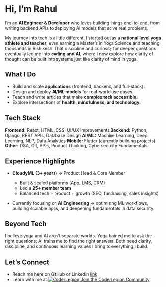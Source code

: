 # Hi, I’m Rahul

I’m an **AI Engineer & Developer** who loves building things end-to-end, from writing backend APIs to deploying AI models that solve real problems.

My journey into tech is a little different. I started out as a **national level yoga athlete and teacher**, even earning a Master’s in Yoga Science and teaching thousands in Rishikesh. That discipline and curiosity for deeper questions eventually led me into **coding and AI**, where I now explore how clarity of thought can be built into systems just like clarity of mind in yoga.

## What I Do

* Build and scale **applications** (frontend, backend, and full-stack).
* Design and deploy **AI/ML models** for real-world use cases.
* Teach and write articles that make **complex tech accessible**.
* Explore intersections of **health, mindfulness, and technology**.

## Tech Stack

**Frontend:** React, HTML, CSS, UI/UX improvements
**Backend:** Python, Django, REST APIs, Database Design
**AI/ML:** Machine Learning, Deep Learning, NLP, Data Analytics
**Mobile:** Flutter (currently building projects)
**Other:** DSA, Git, APIs, Product Thinking, Cybersecurity Fundamentals

## Experience Highlights

* **CloudyML (3+ years)** → Product Head & Core Member

  * Built & scaled platforms (App, LMS, CRM)
  * Led a **25+ member team**
  * Balanced tech + product + growth (SEO, fundraising, sales insights)
* Currently focusing on **AI Engineering** → optimizing ML workflows, building scalable apps, and deepening fundamentals in data security.

## Beyond Tech

I believe yoga and AI aren’t separate worlds. Yoga trained me to ask the right questions; AI trains me to find the right answers. Both need clarity, discipline, and continuous learning values I bring to everything I build.

## Let’s Connect

* Reach me here on GitHub or Linkedin [link](https://www.linkedin.com/in/rahulphysicsmishra/)
* Learn with me at [![CoderLegion](https://coderlegion.com/cl_badge_logo1.png) Join the CoderLegion Community](https://coderlegion.com/user/yogirahul)
